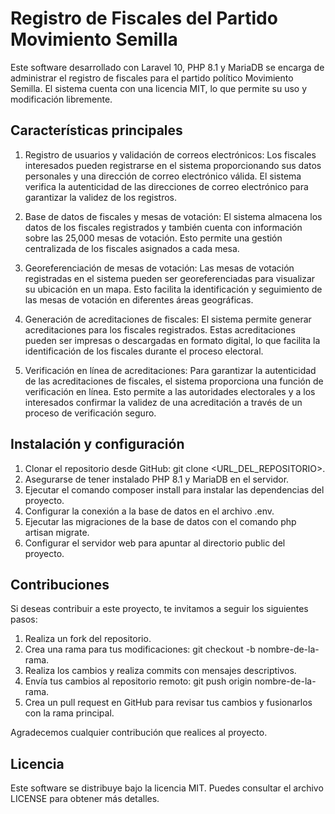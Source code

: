 # Registro de Fiscales del Partido Movimiento Semilla

Este software desarrollado con Laravel 10, PHP 8.1 y MariaDB se encarga de administrar el registro de fiscales para el partido político Movimiento Semilla. El sistema cuenta con una licencia MIT, lo que permite su uso y modificación libremente.

## Características principales

1. Registro de usuarios y validación de correos electrónicos: Los fiscales interesados pueden registrarse en el sistema proporcionando sus datos personales y una dirección de correo electrónico válida. El sistema verifica la autenticidad de las direcciones de correo electrónico para garantizar la validez de los registros.

2. Base de datos de fiscales y mesas de votación: El sistema almacena los datos de los fiscales registrados y también cuenta con información sobre las 25,000 mesas de votación. Esto permite una gestión centralizada de los fiscales asignados a cada mesa.

3. Georeferenciación de mesas de votación: Las mesas de votación registradas en el sistema pueden ser georeferenciadas para visualizar su ubicación en un mapa. Esto facilita la identificación y seguimiento de las mesas de votación en diferentes áreas geográficas.

4. Generación de acreditaciones de fiscales: El sistema permite generar acreditaciones para los fiscales registrados. Estas acreditaciones pueden ser impresas o descargadas en formato digital, lo que facilita la identificación de los fiscales durante el proceso electoral.

5. Verificación en línea de acreditaciones: Para garantizar la autenticidad de las acreditaciones de fiscales, el sistema proporciona una función de verificación en línea. Esto permite a las autoridades electorales y a los interesados confirmar la validez de una acreditación a través de un proceso de verificación seguro.

## Instalación y configuración

1. Clonar el repositorio desde GitHub: git clone <URL_DEL_REPOSITORIO>.
2. Asegurarse de tener instalado PHP 8.1 y MariaDB en el servidor.
3. Ejecutar el comando composer install para instalar las dependencias del proyecto.
4. Configurar la conexión a la base de datos en el archivo .env.
5. Ejecutar las migraciones de la base de datos con el comando php artisan migrate.
6. Configurar el servidor web para apuntar al directorio public del proyecto.

## Contribuciones

Si deseas contribuir a este proyecto, te invitamos a seguir los siguientes pasos:

1. Realiza un fork del repositorio.
2. Crea una rama para tus modificaciones: git checkout -b nombre-de-la-rama.
3. Realiza los cambios y realiza commits con mensajes descriptivos.
4. Envía tus cambios al repositorio remoto: git push origin nombre-de-la-rama.
5. Crea un pull request en GitHub para revisar tus cambios y fusionarlos con la rama principal.

Agradecemos cualquier contribución que realices al proyecto.

## Licencia

Este software se distribuye bajo la licencia MIT. Puedes consultar el archivo LICENSE para obtener más detalles.